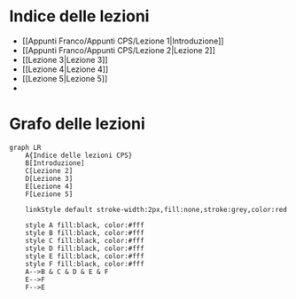 # Indice delle lezioni

- [[Appunti Franco/Appunti CPS/Lezione 1|Introduzione]]
- [[Appunti Franco/Appunti CPS/Lezione 2|Lezione 2]]
- [[Lezione 3|Lezione 3]]
- [[Lezione 4|Lezione 4]]
- [[Lezione 5|Lezione 5]]
- 


# Grafo delle lezioni

```mermaid
graph LR
	A{Indice delle lezioni CPS}
	B[Introduzione]
	C[Lezione 2]
	D[Lezione 3]
	E[Lezione 4]
	F[Lezione 5]
	
	linkStyle default stroke-width:2px,fill:none,stroke:grey,color:red

	style A fill:black, color:#fff
	style B fill:black, color:#fff
	style C fill:black, color:#fff
	style D fill:black, color:#fff
	style E fill:black, color:#fff
	style F fill:black, color:#fff
	A-->B & C & D & E & F
	E-->F
	F-->E
```
